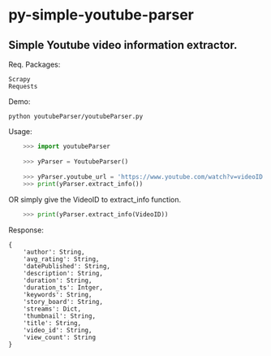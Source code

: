 py-simple-youtube-parser
========================

Simple Youtube video information extractor.
-------------------------------------------

Req. Packages:
 
    Scrapy
    Requests

Demo:

    python youtubeParser/youtubeParser.py

Usage:

```python
    >>> import youtubeParser
    
    >>> yParser = YoutubeParser()
    
    >>> yParser.youtube_url = 'https://www.youtube.com/watch?v=videoID'
    >>> print(yParser.extract_info())
```
OR simply give the VideoID to extract_info function.
```python
    >>> print(yParser.extract_info(VideoID))
```

Response:

```
{
    'author': String,
    'avg_rating': String,
    'datePublished': String,
    'description': String,
    'duration': String,
    'duration_ts': Intger,
    'keywords': String,
    'story_board': String,
    'streams': Dict,
    'thumbnail': String,
    'title': String,
    'video_id': String,
    'view_count': String
}
```




